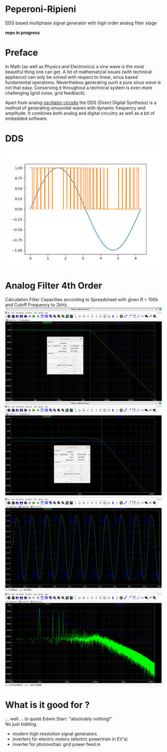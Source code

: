 # Peperoni-Ripieni
DDS based multiphase signal generator with high order analog filter  stage

**repo in progress**

# Preface
In Math (as well as Physics and Electronics) a sine wave is the most beautiful thing one can get. 
A lot of mathematical issues (with technical appliance) can only be solved with respect to linear, sinus based fundamental operations.
Nevertheless generating such a pure sinus wave is not that easy. Conserving it throughout a technical system is even more challenging (grid noise, grid feedback). 

Apart from analog [oscillator circuits](https://www.allaboutcircuits.com/textbook/semiconductors/chpt-9/oscillator-circuits/) the DDS (Direct Digital Synthesis) is a method of generating sinusoidal waves with dynamic frequency and amplitude. It combines both analog and digital circuitry as well as a bit of embedded software.

# DDS
![DDS](./AppNotes/DDS_Sinus.png)

# Analog Filter 4th Order
Calculation Filter Capacities according to Spreadsheet with given R = 100k and Cutoff Frequency to 2kHz.  
![Filter](./Images/LT-Sim-LP4-2kHz.png)  
![Filter](./Images/LT-Sim-LP4-2kHz-zoom.png)    
![Filter](./Images/LT-Sim-LP4-trans-rect.png)    
![Filter](./Images/LT-Sim-LP4-fft.png)    


# What is it good for ?
... well ... to quote Edwin Starr: "absolutely nothing!"   
No just kidding. 
- modern high resolution signal generators
- inverters for electric motors (electric powertrain in EV's)
- inverter for photovoltaic grid power feed in